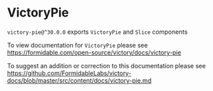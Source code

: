 # VictoryPie

`victory-pie@^30.0.0` exports `VictoryPie` and `Slice` components

To view documentation for `VictoryPie` please see https://formidable.com/open-source/victory/docs/victory-pie

To suggest an addition or correction to this documentation please see https://github.com/FormidableLabs/victory-docs/blob/master/src/content/docs/victory-pie.md